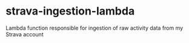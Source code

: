 # strava-ingestion-lambda
Lambda function responsible for ingestion of raw activity data from my Strava account
